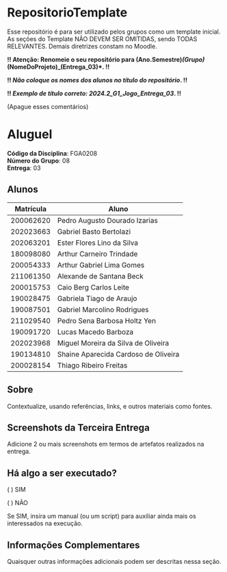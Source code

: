 # RepositorioTemplate
Esse repositório é para ser utilizado pelos grupos como um template inicial.
As seções do Template NÃO DEVEM SER OMITIDAS, sendo TODAS RELEVANTES.
Demais diretrizes constam no Moodle.

**!! Atenção: Renomeie o seu repositório para (Ano.Semestre)_(Grupo)_(NomeDoProjeto)_(Entrega_03)*. !!** 

**!! *Não coloque os nomes dos alunos no título do repositório*. !!**

**!! *Exemplo de título correto: 2024.2_G1_Jogo_Entrega_03*. !!** 
 
 (Apague esses comentários)

# Aluguel

**Código da Disciplina**: FGA0208<br>
**Número do Grupo**: 08<br>
**Entrega**: 03<br>

## Alunos
|Matrícula | Aluno |
| -- | -- |
| 200062620  |  Pedro Augusto Dourado Izarias |
| 202023663  |  Gabriel Basto Bertolazi |
| 202063201  |  Ester Flores Lino da Silva |
| 180098080  |  Arthur Carneiro Trindade  |
| 200054333  |  Arthur Gabriel Lima Gomes  |
| 211061350  |  Alexande de Santana Beck  |
| 200015753  |  Caio Berg Carlos Leite  |
| 190028475  |  Gabriela Tiago de Araujo  |
| 190087501  |  Gabriel Marcolino Rodrigues  |
| 211029540  |  Pedro Sena Barbosa Holtz Yen  |
| 190091720 |  Lucas Macedo Barboza |
| 202023968 |  Miguel Moreira da Silva de Oliveira |
| 190134810 |  Shaine Aparecida Cardoso de Oliveira |
| 200028154 |  Thiago Ribeiro Freitas |
## Sobre 
Contextualize, usando referências, links, e outros materiais como fontes.

## Screenshots da Terceira Entrega
Adicione 2 ou mais screenshots em termos de artefatos realizados na entrega.

## Há algo a ser executado?

( ) SIM

( ) NÃO

Se SIM, insira um manual (ou um script) para auxiliar ainda mais os interessados na execução.

## Informações Complementares 
Quaisquer outras informações adicionais podem ser descritas nessa seção.
